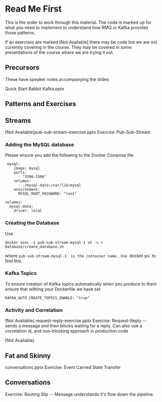 # Read Me First #

This is the order to work through this material. The code is marked up for what you need to implement to understand how RMQ or Kafka provides those patterns.

If an  exercises are marked [Not Available] there may be code but we are not currently covering in the course. They may be covered in some presentations of the course where we are trying it out.

## Precursors ##

These have speaker notes accompanying the slides

Quick Start Rabbit Kafka.pptx

## Patterns and Exercises ##

## Streams ##

[Not Available]pub-sub-stream-exercise.pptx
Exercise: Pub-Sub-Stream

### Adding the MySQL database

Please ensure you add the following to the Docker Compose file

```
 mysql:
    image: mysql
    ports:
      - "3306:3306"
    volumes:
      - ./mysql-data:/var/lib/mysql
    environment:
      MYSQL_ROOT_PASSWORD: "root"

volumes:
  mysql-data:
    driver: local      
```

### Creating the Database

Use

```
docker exec -i pub-sub-stream-mysql-1 sh -s < Database/create_database.sh
```

where `pub-sub-stream-mysql-1' is the container name. Use `docker ps` to find this.

### Kafka Topics

To ensure creation of Kafka topics automatically when you produce to them ensure that withing your Dockerfile we have set

```
KAFKA_AUTO_CREATE_TOPICS_ENABLE: "true"

```



### Activity and Correlation ###

[Not Available] request-reply-exercise.pptx
Exercise: Request-Reply -- sends a message and then blocks waiting for a reply. Can also use a correlation id, and non-blocking approach in production code

[Not Available] 
## Fat and Skinny ##

conversations.pptx
Exercise: Event Carried State Transfer

## Conversations ##

Exercise: Routing Slip -- Message understands it's flow down the pipeline.
